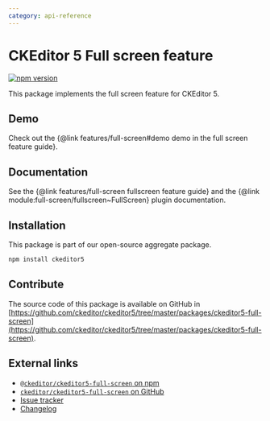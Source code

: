 ```yaml
---
category: api-reference
---
```


# CKEditor&nbsp;5 Full screen feature

[![npm version](https://badge.fury.io/js/%40ckeditor%2Fckeditor5-fullscreen.svg)](https://www.npmjs.com/package/@ckeditor/ckeditor5-fullscreen)

This package implements the full screen feature for CKEditor&nbsp;5.

## Demo

Check out the {@link features/full-screen#demo demo in the full screen feature guide}.

## Documentation

See the {@link features/full-screen fullscreen feature guide} and the {@link module:full-screen/fullscreen~FullScreen} plugin documentation.

## Installation

This package is part of our open-source aggregate package.

```bash
npm install ckeditor5
```

## Contribute

The source code of this package is available on GitHub in [https://github.com/ckeditor/ckeditor5/tree/master/packages/ckeditor5-full-screen](https://github.com/ckeditor/ckeditor5/tree/master/packages/ckeditor5-full-screen).

## External links

* [`@ckeditor/ckeditor5-full-screen` on npm](https://www.npmjs.com/package/@ckeditor/ckeditor5-full-screen)
* [`ckeditor/ckeditor5-full-screen` on GitHub](https://github.com/ckeditor/ckeditor5/tree/master/packages/ckeditor5-full-screen)
* [Issue tracker](https://github.com/ckeditor/ckeditor5/issues)
* [Changelog](https://github.com/ckeditor/ckeditor5/blob/master/CHANGELOG.md)
